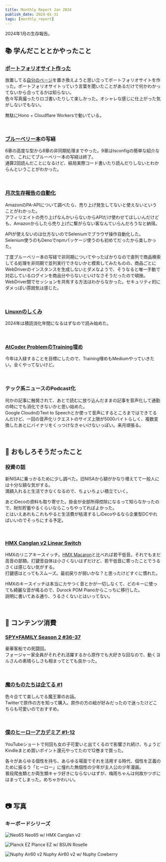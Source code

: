 ```yaml
---
title: Monthly Report Jan 2024
publish_date: 2024-01-31
tags: [monthly_report]
---
```


2024年1月の生存報告。

## 📚 学んだこととかやったこと

### [ポートフォリオサイト作った](https://ryoo.cc)

放置してる[自分のページ](https://ryoo.cc)を置き換えようと思い立ってポートフォリオサイトを作った。ポートフォリオサイトっていう言葉を聞いたことがあるだけで何かわかってないから合ってるかは知らない。  
色々写真撮ったりロゴ書いたりして楽しかった。オシャレな感じに仕上がった気がしないでもない。

無駄にHono + Cloudflare Workersで動いている。

<br />

### [ブルーベリー本](https://amzn.to/490ydqR)の写経

6章の高度な型から8章の非同期処理までやった。9章はtsconfigの簡単な紹介なので、これにてブルーベリー本の写経は終了。  
通算2回読んだことになるけど、結局実際コード書いたり読んだりしないとわからんということがわかった。

<br />

### [月次生存報告の自動化](https://github.com/ryoo14/ryoo_generate_contents_consumption)

AmazonのPA-APIについて調べたら、売り上げ発生してないと使えないということがわかった。  
アフィリエイトの売り上げなんかいらないからAPIだけ使わせてほしいんだけども、Amazonからしたら売り上げに繋がらない客なんていらんだろうなと納得。

APIが使えないのは仕方ないのでSeleniumでブラウザ操作自動化した。  
Selenium使うのもDenoでnpmパッケージ使うのも初めてだったから楽しかった。

丁度ブルーベリー本の写経で非同期についてやったばかりなので直列で商品検索してる処理を非同期で並列実行できないかと模索してみたものの、商品ごとにWebDriverのインスタンスを生成しないとダメなようで、そうなると唯一手動で対応しているログインを商品分やらないといけなさそうだったので頓挫。WebDriver間でセッションを共有する方法はわからなかった。セキュリティ的にダメっぽい雰囲気は感じた。

<br />

### [Linuxnのしくみ](https://amzn.to/49bdRub)

2024年は積読消化年間になるはずなので読み始めた。

<br />

### [AtCoder ProblemのTraining埋め](https://kenkoooo.com/atcoder/#/training/Boot%20camp%20for%20Beginners)

今年は入緑することを目標にしたので、Training埋めもMediumやっていきたい。全くやってないけど。

<br />

### テック系ニュースのPodcast化

何かの記事に触発されて、あとで読むに放り込んだままの記事を音声化して通勤の時にでも消化できないかと思い始めた。  
Google CloudnのText to Speechとか使って音声にするところまではできてるんだけど、一回の音声化リクエストのサイズ上限が5000バイトらしく、複数変換したあとにバイナリをくっつけなきゃいけないっぽい。来月頑張る。

<br />

## 🧐 おもしろそうだったこと

### 投資の話

新NISAに乗っかるために少し調べた。旧NISAから額がかなり増えてて一般人には十分な額な気がする。  
満額入れると生活できなくなるので、ちょいちょい積立ていく。

あとiDecoの資料も取り寄せた。掛金が全部所得控除になるって知らなかったので、財形貯蓄やるくらいならこっちやってればよかった。  
とはいえあれもこれもやると生活費が枯渇するしiDecoやるなら企業型DCやればいいのでそっちにする予定。

<br />

### [HMX Canglan v2 Linear Switch](https://unikeyboards.com/en-jp/products/hmx-canglan-v2-linear-switch-factory-lubed-edition-10pcs)

HMXのリニアキースイッチ。[HMX Macaron](https://unikeyboards.com/en-jp/products/hmx-macaron-switch-factory-lubed-edition-10pcs)と比べれば若干低音。それでもまだ高音の部類。打鍵音自体は小さくないはずだけど、若干低音に寄ったことでうるさくは感じない気がする。  
打鍵感はとってもスムーズ。最初戻りが弱いかな？と思ったけどすぐに慣れた。

HMXのキースイッチは本当にカサつく音とかが一切しなくて、どのキーに使っても綺麗な音が鳴るので、Durock POM Pianoからこっちに移行した。  
説明に書いてある通り、うるさくないとはいってない。

<br />

## 👾 コンテンツ消費

### [SPY×FAMILY Season 2 #36-37](https://annict.com/works/10253)

豪華客船での死闘回。  
フォージャー家全員がそれぞれ活躍するから原作でも大好きな回なので、動くヨルさんの素晴らしさも相まってとても良かった。

<br />

### [魔のものたちは企てる #1](https://amzn.to/423y6Ib)

色々企てて楽しんでる魔王軍のお話。  
Twitterで原作の方を知って購入。原作の方の絵が好みだったので迷ったけどこちらも可愛いのでおすすめ。

<br />

### [僕のヒーローアカデミア #1-12](https://amzn.to/48QeLwC)

YouTubeショートで何回も女の子可愛いと出てくるので影響され続け、ちょうどKindleまとめ買いポイント還元やってたので12巻まで買った。

各々があらゆる個性を持ち、あらゆる場面でそれを活用する時代、個性を正義のために振るう「ヒーロー」に憧れた無個性の少年が主人公の少年漫画。  
普段爬虫類とか両生類キャラ好きにならないはずが、梅雨ちゃんは何故かツボにはまってしまった。めちゃかわいい。

<br />

## 📷 写真

### キーボードシリーズ

![Neo65](https://d3toh8on7lf5va.cloudfront.net/neo65.jpg)
Neo65 w/ HMX Canglan v2

![Planck EZ](https://d3toh8on7lf5va.cloudfront.net/planckez.jpg)
Plance EZ w/ BSUN Roselle

![Nuphy Air60 v2](https://d3toh8on7lf5va.cloudfront.net/air60v2.jpg)
Nuphy Air60 v2 w/ Nuphy Cowberry
